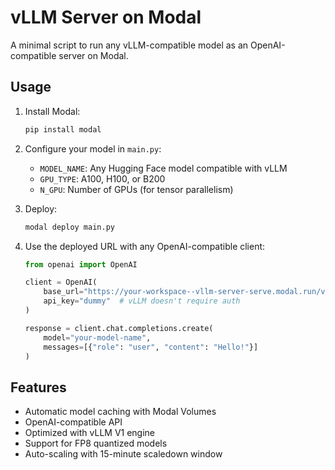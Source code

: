# vLLM Server on Modal

A minimal script to run any vLLM-compatible model as an OpenAI-compatible server on Modal.

## Usage

1. Install Modal:
   ```bash
   pip install modal
   ```

2. Configure your model in `main.py`:
   - `MODEL_NAME`: Any Hugging Face model compatible with vLLM
   - `GPU_TYPE`: A100, H100, or B200
   - `N_GPU`: Number of GPUs (for tensor parallelism)

3. Deploy:
   ```bash
   modal deploy main.py
   ```

4. Use the deployed URL with any OpenAI-compatible client:
   ```python
   from openai import OpenAI
   
   client = OpenAI(
       base_url="https://your-workspace--vllm-server-serve.modal.run/v1",
       api_key="dummy"  # vLLM doesn't require auth
   )
   
   response = client.chat.completions.create(
       model="your-model-name",
       messages=[{"role": "user", "content": "Hello!"}]
   )
   ```

## Features

- Automatic model caching with Modal Volumes
- OpenAI-compatible API
- Optimized with vLLM V1 engine
- Support for FP8 quantized models
- Auto-scaling with 15-minute scaledown window